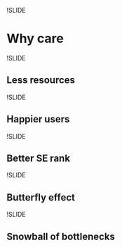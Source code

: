 !SLIDE

# Why care

!SLIDE

## Less resources

!SLIDE

## Happier users

!SLIDE

## Better SE rank

!SLIDE

## Butterfly effect

!SLIDE

## Snowball of bottlenecks
